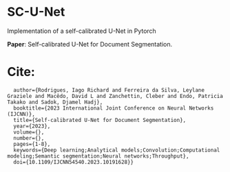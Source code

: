 # SC-U-Net
Implementation of a self-calibrated U-Net in Pytorch

**Paper**: Self-calibrated U-Net for Document Segmentation.

# Cite:
```@INPROCEEDINGS{10191628,
  author={Rodrigues, Iago Richard and Ferreira da Silva, Leylane Graziele and Macêdo, David L and Zanchettin, Cleber and Endo, Patricia Takako and Sadok, Djamel Hadj},
  booktitle={2023 International Joint Conference on Neural Networks (IJCNN)}, 
  title={Self-calibrated U-Net for Document Segmentation}, 
  year={2023},
  volume={},
  number={},
  pages={1-8},
  keywords={Deep learning;Analytical models;Convolution;Computational modeling;Semantic segmentation;Neural networks;Throughput},
  doi={10.1109/IJCNN54540.2023.10191628}}

